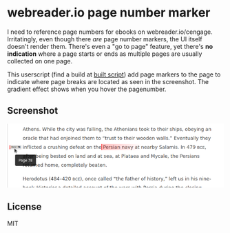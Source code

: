 # webreader.io page number marker
I need to reference page numbers for ebooks on webreader.io/cengage.
Irritatingly, even though there _are_ page number markers, the UI itself doesn't
render them. There's even a "go to page" feature, yet there's **no indication**
where a page starts or ends as multiple pages are usually collected on one page.

This userscript (find a build at [built script](dist/webreader.js)) add page
markers to the page to indicate where page breaks are located as seen in the
screenshot. The gradient effect shows when you hover the pagenumber.

## Screenshot
![Screenshot](./assets/screenshot.png)

## License
MIT

